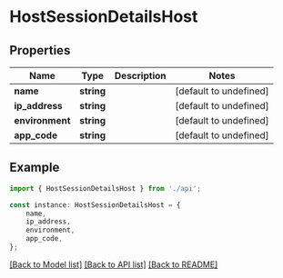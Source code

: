 # HostSessionDetailsHost


## Properties

Name | Type | Description | Notes
------------ | ------------- | ------------- | -------------
**name** | **string** |  | [default to undefined]
**ip_address** | **string** |  | [default to undefined]
**environment** | **string** |  | [default to undefined]
**app_code** | **string** |  | [default to undefined]

## Example

```typescript
import { HostSessionDetailsHost } from './api';

const instance: HostSessionDetailsHost = {
    name,
    ip_address,
    environment,
    app_code,
};
```

[[Back to Model list]](../README.md#documentation-for-models) [[Back to API list]](../README.md#documentation-for-api-endpoints) [[Back to README]](../README.md)
